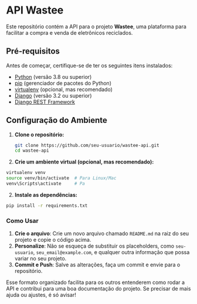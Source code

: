 # API Wastee

Este repositório contém a API para o projeto **Wastee**, uma plataforma para facilitar a compra e venda de eletrônicos reciclados.

## Pré-requisitos

Antes de começar, certifique-se de ter os seguintes itens instalados:

- [Python](https://www.python.org/downloads/) (versão 3.8 ou superior)
- [pip](https://pip.pypa.io/en/stable/) (gerenciador de pacotes do Python)
- [virtualenv](https://virtualenv.pypa.io/en/latest/) (opcional, mas recomendado)
- [Django](https://www.djangoproject.com/) (versão 3.2 ou superior)
- [Django REST Framework](https://www.django-rest-framework.org/)

## Configuração do Ambiente

1. **Clone o repositório:**

   ```bash
   git clone https://github.com/seu-usuario/wastee-api.git
   cd wastee-api
   ```
   
2. **Crie um ambiente virtual (opcional, mas recomendado):**

```bash
virtualenv venv
source venv/bin/activate  # Para Linux/Mac
venv\Scripts\activate     # Pa
  ```

2. **Instale as dependências:**

```bash
pip install -r requirements.txt

  ```




### Como Usar

1. **Crie o arquivo**: Crie um novo arquivo chamado `README.md` na raiz do seu projeto e copie o código acima.
2. **Personalize**: Não se esqueça de substituir os placeholders, como `seu-usuario`, `seu_email@example.com`, e qualquer outra informação que possa variar no seu projeto.
3. **Commit e Push**: Salve as alterações, faça um commit e envie para o repositório.

Esse formato organizado facilita para os outros entenderem como rodar a API e contribui para uma boa documentação do projeto. Se precisar de mais ajuda ou ajustes, é só avisar!

